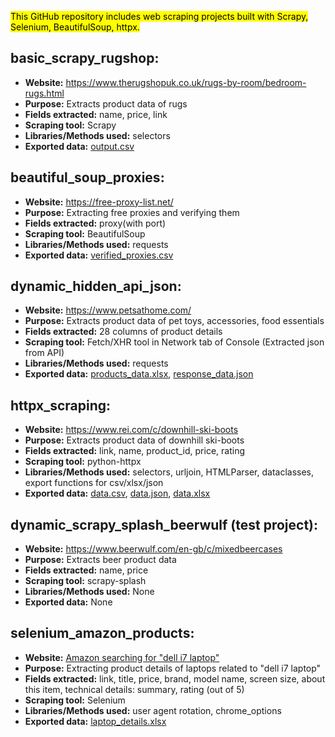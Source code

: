 <mark>This GitHub repository includes web scraping projects built with Scrapy, Selenium, BeautifulSoup, httpx.</mark>

## basic_scrapy_rugshop:

* **Website:** https://www.therugshopuk.co.uk/rugs-by-room/bedroom-rugs.html
* **Purpose:** Extracts product data of rugs
* **Fields extracted:** name, price, link
* **Scraping tool:** Scrapy
* **Libraries/Methods used:** selectors
* **Exported data:** [output.csv](https://github.com/rohanrvpatil/scraping_concepts/blob/main/basic_scrapy_rugshop/output.csv)



## beautiful_soup_proxies:

* **Website:** https://free-proxy-list.net/
* **Purpose:** Extracting free proxies and verifying them
* **Fields extracted:** proxy(with port)
* **Scraping tool:** BeautifulSoup
* **Libraries/Methods used:** requests
* **Exported data:** [verified_proxies.csv](https://github.com/rohanrvpatil/scraping_concepts/blob/main/scraping_proxies/verified_proxies.csv)



## dynamic_hidden_api_json:

* **Website:** https://www.petsathome.com/
* **Purpose:** Extracts product data of pet toys, accessories, food essentials
* **Fields extracted:** 28 columns of product details
* **Scraping tool:** Fetch/XHR tool in Network tab of Console (Extracted json from API)
* **Libraries/Methods used:** requests
* **Exported data:** [products_data.xlsx](https://github.com/rohanrvpatil/scraping_concepts/blob/main/extracting_json/files/products_data.xlsx), [response_data.json](https://github.com/rohanrvpatil/scraping_concepts/blob/main/extracting_json/files/response_data.json)



## httpx_scraping:

* **Website:** https://www.rei.com/c/downhill-ski-boots
* **Purpose:** Extracts product data of downhill ski-boots
* **Fields extracted:**  link, name, product_id, price, rating
* **Scraping tool:** python-httpx
* **Libraries/Methods used:** selectors, urljoin, HTMLParser, dataclasses, export functions for csv/xlsx/json
* **Exported data:** [data.csv](https://github.com/rohanrvpatil/scraping_concepts/blob/main/html_scraping/data_exports/data.csv), [data.json](https://github.com/rohanrvpatil/scraping_concepts/blob/main/html_scraping/data_exports/data.json), [data.xlsx](https://github.com/rohanrvpatil/scraping_concepts/blob/main/html_scraping/data_exports/data.xlsx)



## dynamic_scrapy_splash_beerwulf (test project):

* **Website:** https://www.beerwulf.com/en-gb/c/mixedbeercases
* **Purpose:** Extracts beer product data
* **Fields extracted:**  name, price
* **Scraping tool:** scrapy-splash
* **Libraries/Methods used:** None
* **Exported data:** None



## selenium_amazon_products:

* **Website:** [Amazon searching for "dell i7 laptop"](https://www.amazon.com/s?k=dell+i7+laptop&crid=3OIV4GP9RPUT3&sprefix=dell+i7%2Caps%2C687&ref=nb_sb_ss_ts-doa-p_1_7)
* **Purpose:** Extracting product details of laptops related to "dell i7 laptop"
* **Fields extracted:** link, title, price, brand, model name, screen size, about this item, technical details: summary, rating (out of 5)
* **Scraping tool:** Selenium
* **Libraries/Methods used:** user agent rotation, chrome_options
* **Exported data:** [laptop_details.xlsx](https://github.com/rohanrvpatil/scraping_concepts/blob/main/selenium_amazon_products/search_laptop_details/data/laptop_details.xlsx)
